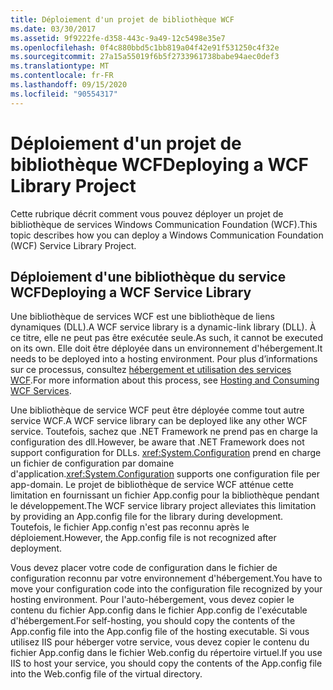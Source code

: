 ```yaml
---
title: Déploiement d'un projet de bibliothèque WCF
ms.date: 03/30/2017
ms.assetid: 9f9222fe-d358-443c-9a49-12c5498e35e7
ms.openlocfilehash: 0f4c880bbd5c1bb819a04f42e91f531250c4f32e
ms.sourcegitcommit: 27a15a55019f6b5f2733961738babe94aec0def3
ms.translationtype: MT
ms.contentlocale: fr-FR
ms.lasthandoff: 09/15/2020
ms.locfileid: "90554317"
---
```

# <a name="deploying-a-wcf-library-project"></a><span data-ttu-id="589a9-102">Déploiement d'un projet de bibliothèque WCF</span><span class="sxs-lookup"><span data-stu-id="589a9-102">Deploying a WCF Library Project</span></span>
<span data-ttu-id="589a9-103">Cette rubrique décrit comment vous pouvez déployer un projet de bibliothèque de services Windows Communication Foundation (WCF).</span><span class="sxs-lookup"><span data-stu-id="589a9-103">This topic describes how you can deploy a Windows Communication Foundation (WCF) Service Library Project.</span></span>  
  
## <a name="deploying-a-wcf-service-library"></a><span data-ttu-id="589a9-104">Déploiement d'une bibliothèque du service WCF</span><span class="sxs-lookup"><span data-stu-id="589a9-104">Deploying a WCF Service Library</span></span>  
 <span data-ttu-id="589a9-105">Une bibliothèque de services WCF est une bibliothèque de liens dynamiques (DLL).</span><span class="sxs-lookup"><span data-stu-id="589a9-105">A WCF service library is a dynamic-link library (DLL).</span></span> <span data-ttu-id="589a9-106">À ce titre, elle ne peut pas être exécutée seule.</span><span class="sxs-lookup"><span data-stu-id="589a9-106">As such, it cannot be executed on its own.</span></span> <span data-ttu-id="589a9-107">Elle doit être déployée dans un environnement d'hébergement.</span><span class="sxs-lookup"><span data-stu-id="589a9-107">It needs to be deployed into a hosting environment.</span></span> <span data-ttu-id="589a9-108">Pour plus d’informations sur ce processus, consultez [hébergement et utilisation des services WCF](/previous-versions/dotnet/articles/bb332338(v=msdn.10)).</span><span class="sxs-lookup"><span data-stu-id="589a9-108">For more information about this process, see [Hosting and Consuming WCF Services](/previous-versions/dotnet/articles/bb332338(v=msdn.10)).</span></span>  
  
 <span data-ttu-id="589a9-109">Une bibliothèque de service WCF peut être déployée comme tout autre service WCF.</span><span class="sxs-lookup"><span data-stu-id="589a9-109">A WCF service library can be deployed like any other WCF service.</span></span> <span data-ttu-id="589a9-110">Toutefois, sachez que .NET Framework ne prend pas en charge la configuration des dll.</span><span class="sxs-lookup"><span data-stu-id="589a9-110">However, be aware that .NET Framework does not support configuration for DLLs.</span></span> <span data-ttu-id="589a9-111"><xref:System.Configuration> prend en charge un fichier de configuration par domaine d'application.</span><span class="sxs-lookup"><span data-stu-id="589a9-111"><xref:System.Configuration> supports one configuration file per app-domain.</span></span> <span data-ttu-id="589a9-112">Le projet de bibliothèque de service WCF atténue cette limitation en fournissant un fichier App.config pour la bibliothèque pendant le développement.</span><span class="sxs-lookup"><span data-stu-id="589a9-112">The WCF service library project alleviates this limitation by providing an App.config file for the library during development.</span></span> <span data-ttu-id="589a9-113">Toutefois, le fichier App.config n'est pas reconnu après le déploiement.</span><span class="sxs-lookup"><span data-stu-id="589a9-113">However, the App.config file is not recognized after deployment.</span></span>  
  
 <span data-ttu-id="589a9-114">Vous devez placer votre code de configuration dans le fichier de configuration reconnu par votre environnement d'hébergement.</span><span class="sxs-lookup"><span data-stu-id="589a9-114">You have to move your configuration code into the configuration file recognized by your hosting environment.</span></span> <span data-ttu-id="589a9-115">Pour l'auto-hébergement, vous devez copier le contenu du fichier App.config dans le fichier App.config de l'exécutable d'hébergement.</span><span class="sxs-lookup"><span data-stu-id="589a9-115">For self-hosting, you should copy the contents of the App.config file into the App.config file of the hosting executable.</span></span> <span data-ttu-id="589a9-116">Si vous utilisez IIS pour héberger votre service, vous devez copier le contenu du fichier App.config dans le fichier Web.config du répertoire virtuel.</span><span class="sxs-lookup"><span data-stu-id="589a9-116">If you use IIS to host your service, you should copy the contents of the App.config file into the Web.config file of the virtual directory.</span></span>
